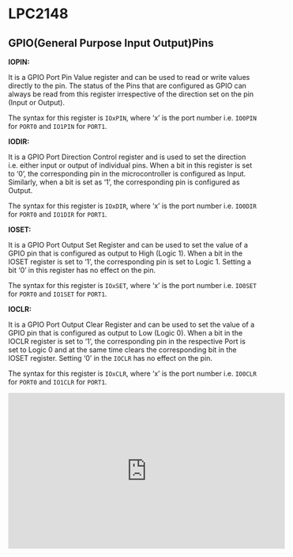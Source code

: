 # LPC2148

## GPIO(General Purpose Input Output)Pins

**IOPIN:**

It is a GPIO Port Pin Value register and can be used to read or write values directly to the pin. The status of the Pins that are configured as GPIO can always be read from this register irrespective of the direction set on the pin (Input or Output).

The syntax for this register is `IOxPIN`, where ‘x’ is the port number i.e. `IO0PIN` for `PORT0` and `IO1PIN` for `PORT1`.

**IODIR:**

It is a GPIO Port Direction Control register and is used to set the direction i.e. either input or output of individual pins. When a bit in this register is set to ‘0’, the corresponding pin in the microcontroller is configured as Input. Similarly, when a bit is set as ‘1’, the corresponding pin is configured as Output.

The syntax for this register is `IOxDIR`, where ‘x’ is the port number i.e. `IO0DIR` for `PORT0` and `IO1DIR` for `PORT1`.

**IOSET:**

It is a GPIO Port Output Set Register and can be used to set the value of a GPIO pin that is configured as output to High (Logic 1). When a bit in the IOSET register is set to ‘1’, the corresponding pin is set to Logic 1. Setting a bit ‘0’ in this register has no effect on the pin.

The syntax for this register is `IOxSET`, where ‘x’ is the port number i.e. `IO0SET` for `PORT0` and `IO1SET` for `PORT1`.

**IOCLR:**

It is a GPIO Port Output Clear Register and can be used to set the value of a GPIO pin that is configured as output to Low (Logic 0). When a bit in the IOCLR register is set to ‘1’, the corresponding pin in the respective Port is set to Logic 0 and at the same time clears the corresponding bit in the IOSET register. Setting ‘0’ in the `IOCLR` has no effect on the pin.

The syntax for this register is `IOxCLR`, where ‘x’ is the port number i.e. `IO0CLR` for `PORT0` and `IO1CLR` for `PORT1`.

<iframe width="560" height="315" src="https://www.youtube.com/embed/CZC9B92tRA0" frameborder="0" allow="accelerometer; autoplay; encrypted-media; gyroscope; picture-in-picture" allowfullscreen></iframe>
